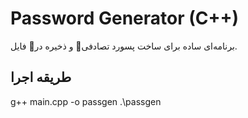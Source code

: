 # Password Generator (C++)
برنامه‌ای ساده برای ساخت پسورد تصادفی🎰 و ذخیره در💾 فایل.

## طریقه اجرا
g++ main.cpp -o passgen
.\passgen
